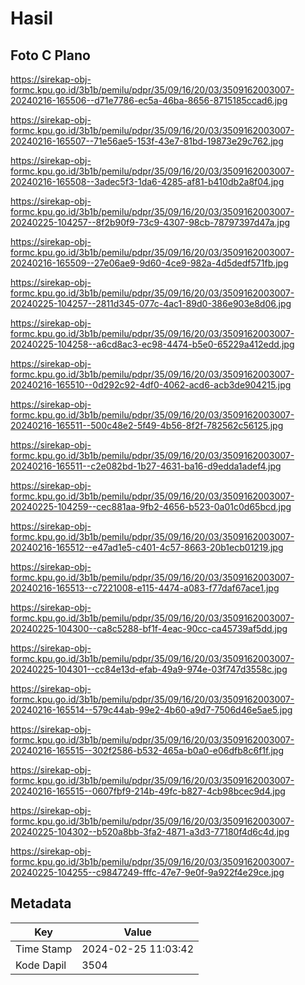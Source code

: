 # Hasil

## Foto C Plano

https://sirekap-obj-formc.kpu.go.id/3b1b/pemilu/pdpr/35/09/16/20/03/3509162003007-20240216-165506--d71e7786-ec5a-46ba-8656-8715185ccad6.jpg

https://sirekap-obj-formc.kpu.go.id/3b1b/pemilu/pdpr/35/09/16/20/03/3509162003007-20240216-165507--71e56ae5-153f-43e7-81bd-19873e29c762.jpg

https://sirekap-obj-formc.kpu.go.id/3b1b/pemilu/pdpr/35/09/16/20/03/3509162003007-20240216-165508--3adec5f3-1da6-4285-af81-b410db2a8f04.jpg

https://sirekap-obj-formc.kpu.go.id/3b1b/pemilu/pdpr/35/09/16/20/03/3509162003007-20240225-104257--8f2b90f9-73c9-4307-98cb-78797397d47a.jpg

https://sirekap-obj-formc.kpu.go.id/3b1b/pemilu/pdpr/35/09/16/20/03/3509162003007-20240216-165509--27e06ae9-9d60-4ce9-982a-4d5dedf571fb.jpg

https://sirekap-obj-formc.kpu.go.id/3b1b/pemilu/pdpr/35/09/16/20/03/3509162003007-20240225-104257--2811d345-077c-4ac1-89d0-386e903e8d06.jpg

https://sirekap-obj-formc.kpu.go.id/3b1b/pemilu/pdpr/35/09/16/20/03/3509162003007-20240225-104258--a6cd8ac3-ec98-4474-b5e0-65229a412edd.jpg

https://sirekap-obj-formc.kpu.go.id/3b1b/pemilu/pdpr/35/09/16/20/03/3509162003007-20240216-165510--0d292c92-4df0-4062-acd6-acb3de904215.jpg

https://sirekap-obj-formc.kpu.go.id/3b1b/pemilu/pdpr/35/09/16/20/03/3509162003007-20240216-165511--500c48e2-5f49-4b56-8f2f-782562c56125.jpg

https://sirekap-obj-formc.kpu.go.id/3b1b/pemilu/pdpr/35/09/16/20/03/3509162003007-20240216-165511--c2e082bd-1b27-4631-ba16-d9edda1adef4.jpg

https://sirekap-obj-formc.kpu.go.id/3b1b/pemilu/pdpr/35/09/16/20/03/3509162003007-20240225-104259--cec881aa-9fb2-4656-b523-0a01c0d65bcd.jpg

https://sirekap-obj-formc.kpu.go.id/3b1b/pemilu/pdpr/35/09/16/20/03/3509162003007-20240216-165512--e47ad1e5-c401-4c57-8663-20b1ecb01219.jpg

https://sirekap-obj-formc.kpu.go.id/3b1b/pemilu/pdpr/35/09/16/20/03/3509162003007-20240216-165513--c7221008-e115-4474-a083-f77daf67ace1.jpg

https://sirekap-obj-formc.kpu.go.id/3b1b/pemilu/pdpr/35/09/16/20/03/3509162003007-20240225-104300--ca8c5288-bf1f-4eac-90cc-ca45739af5dd.jpg

https://sirekap-obj-formc.kpu.go.id/3b1b/pemilu/pdpr/35/09/16/20/03/3509162003007-20240225-104301--cc84e13d-efab-49a9-974e-03f747d3558c.jpg

https://sirekap-obj-formc.kpu.go.id/3b1b/pemilu/pdpr/35/09/16/20/03/3509162003007-20240216-165514--579c44ab-99e2-4b60-a9d7-7506d46e5ae5.jpg

https://sirekap-obj-formc.kpu.go.id/3b1b/pemilu/pdpr/35/09/16/20/03/3509162003007-20240216-165515--302f2586-b532-465a-b0a0-e06dfb8c6f1f.jpg

https://sirekap-obj-formc.kpu.go.id/3b1b/pemilu/pdpr/35/09/16/20/03/3509162003007-20240216-165515--0607fbf9-214b-49fc-b827-4cb98bcec9d4.jpg

https://sirekap-obj-formc.kpu.go.id/3b1b/pemilu/pdpr/35/09/16/20/03/3509162003007-20240225-104302--b520a8bb-3fa2-4871-a3d3-77180f4d6c4d.jpg

https://sirekap-obj-formc.kpu.go.id/3b1b/pemilu/pdpr/35/09/16/20/03/3509162003007-20240225-104255--c9847249-fffc-47e7-9e0f-9a922f4e29ce.jpg


## Metadata

| Key        | Value               |
| ---------- | ------------------- |
| Time Stamp | 2024-02-25 11:03:42 |
| Kode Dapil | 3504                |



